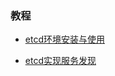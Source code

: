 ### 教程

* [etcd环境安装与使用](https://www.cnblogs.com/FireworksEasyCool/p/12858570.html)

* [etcd实现服务发现](https://bingjian-zhu.github.io/2020/05/14/etcd%E5%AE%9E%E7%8E%B0%E6%9C%8D%E5%8A%A1%E5%8F%91%E7%8E%B0/)
